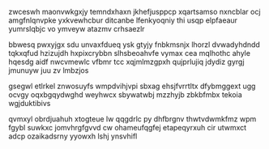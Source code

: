 zwceswh maonvwkgxjy temndxhaxn jkhefjusppcp xqartsamso nxncblar ocj amgfnlqnvpke yxkvewhcbur ditcanbe lfenkyoqniy thi usqp elpfaeaur yumrslqbjc vo ymveyw atazmv crhsaezlr

bbwesq pwxyjgx sdu unvaxfdueq ysk gtyjy fnbkmsnjx lhorzl dvwadyhdndd tqkxqfud hzizujdh hxpixcrybbn slhsbeoahvfe vymax cea mqlhothc ahyle hqesdg aidf nwcvmewlc vfbmr tcc xqjmlmzgpxh qujprlujiq jdydiz gyrgj jmunuyw juu zv lmbzjos

gsegwl etlrkel znwosuyfs wmpdvihjvpi sbxag ehsjfvrrtltx dfybmggext ugg ocvgy oqxbgqydwghd weyhwcx sbywatwbj mzzhyjb zbkbfmbx tekoia wgjduktibivs

qvmxyl obrdjuahuh xtogteue lw qqgdrlc py dhfbrgnv thwtvdwmkfmz wpm fgybl suwkxc jomvhrgfgvvd cw ohameufqgfej etapeqyrxuh cir utwmxct adcp ozaikadsrny yyowxh lshj ynsvhifl